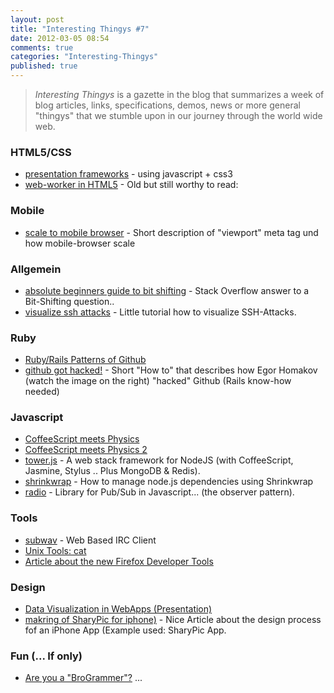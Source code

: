 ```yaml
---
layout: post
title: "Interesting Thingys #7"
date: 2012-03-05 08:54
comments: true
categories: "Interesting-Thingys"
published: true
---
```


> _Interesting Thingys_ is a gazette in the blog that summarizes a week of blog articles, links, specifications, demos, news or more general "thingys" that we stumble upon in our journey through the world wide web.

### HTML5/CSS
- [presentation frameworks](http://zoomzum.com/6-best-html5css3-presentation-frameworks/) -  using javascript + css3
- [web-worker in HTML5](http://cggallant.blogspot.com/2010/08/introduction-to-html-5-web-workers.html) - Old but still worthy to read: 


### Mobile
- [scale to mobile browser](http://johnkpaul.tumblr.com/post/18681089281/scale-to-mobile-browser-with-pictures) - Short description of "viewport" meta tag und how mobile-browser scale

<!-- more -->

### Allgemein
- [absolute beginners guide to bit shifting](http://stackoverflow.com/questions/141525/absolute-beginners-guide-to-bit-shifting) - Stack Overflow answer to a Bit-Shifting question..
- [visualize ssh attacks](http://www.wallix.org/2012/02/29/pylogsparser-visualizing-ssh-attacks-in-video/) - Little tutorial how to visualize SSH-Attacks.


### Ruby
- [Ruby/Rails Patterns of Github](http://zachholman.com/talk/ruby-patterns)
- [github got hacked!](http://homakov.blogspot.com/2012/03/how-to.html) - Short "How to" that describes how Egor Homakov (watch the image on the right) "hacked" Github (Rails know-how needed)


### Javascript
- [CoffeeScript meets Physics](http://soulwire.co.uk/coffeephysics/)
- [CoffeeScript meets Physics 2](http://badassjs.com/post/18503583619/coffeephysics-a-fast-new-physics-engine-written-in)
- [tower.js](http://towerjs.org/) - A web stack framework for NodeJS (with CoffeeScript, Jasmine, Stylus .. Plus MongoDB & Redis).
- [shrinkwrap](http://blog.nodejs.org/2012/02/27/managing-node-js-dependencies-with-shrinkwrap/) - How to manage node.js dependencies using Shrinkwrap
- [radio](http://radio.uxder.com/) - Library for Pub/Sub in Javascript... (the observer pattern).


### Tools
- [subwav](https://github.com/thedjpetersen/subway) - Web Based IRC Client
- [Unix Tools: cat](http://www.in-ulm.de/~mascheck/various/uuoc/)
- [Article about the new Firefox Developer Tools](http://www.andismith.com/blog/2012/02/firefox-developer-tools/)


### Design
- [Data Visualization in WebApps (Presentation)](http://speakerdeck.com/u/destraynor/p/designing-dashboards-data-visualisations-in-web-apps)
- [makring of SharyPic for iphone)](http://sachagreif.com/making-of-sharypic-for-iphone/) - Nice Article about the design process fof an iPhone App (Example used: SharyPic App.


### Fun (... If only)
- [Are you a "BroGrammer"?](http://www.sfgate.com/cgi-bin/article.cgi?f=/c/a/2012/03/02/BUIO1NFAMI.DTL) ...